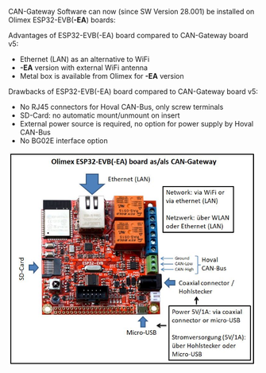 CAN-Gateway Software can now (since SW Version 28.001) be installed on Olimex ESP32-EVB(**-EA**) boards:

Advantages of ESP32-EVB(-EA) board compared to CAN-Gateway board v5:
* Ethernet (LAN) as an alternative to WiFi
* **-EA** version with external WiFi antenna
* Metal box is available from Olimex for **-EA** version

Drawbacks of ESP32-EVB(-EA) board compared to CAN-Gateway board v5:
* No RJ45 connectors for Hoval CAN-Bus, only screw terminals
* SD-Card: no automatic mount/unmount on insert
* External power source is required, no option for power supply by Hoval CAN-Bus
* No BG02E interface option

<img src="olimex_as_cangw.jpg" width="500" />
